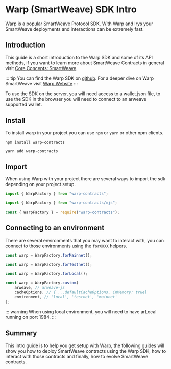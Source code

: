# Warp (SmartWeave) SDK Intro

Warp is a popular SmartWeave Protocol SDK. With Warp and Irys your SmartWeave deployments and interactions can be extremely fast.

## Introduction

This guide is a short introduction to the Warp SDK and some of its API methods, if you want to learn more about SmartWeave Contracts in general visit [Core Concepts: SmartWeave](/concepts/smartweave.html).

::: tip
You can find the Warp SDK on [github](https://github.com/warp-contracts). For a deeper dive on Warp SmartWeave visit [Warp Website](https://warp.cc)
:::

To use the SDK on the server, you will need access to a wallet.json file, to use the SDK in the browser you will need to connect to an arweave supported wallet.

## Install

To install warp in your project you can use `npm` or `yarn` or other npm clients.

<CodeGroup>
  <CodeGroupItem title="NPM">

```console
npm install warp-contracts
```

  </CodeGroupItem>
  <CodeGroupItem title="YARN">

```console
yarn add warp-contracts
```

  </CodeGroupItem>
</CodeGroup>

## Import

When using Warp with your project there are several ways to import the sdk depending on your project setup.

<CodeGroup>
  <CodeGroupItem title="Typescript">

```ts
import { WarpFactory } from "warp-contracts";
```

  </CodeGroupItem>
  <CodeGroupItem title="ESM">

```js
import { WarpFactory } from "warp-contracts/mjs";
```

  </CodeGroupItem>
  <CodeGroupItem title="CommonJS">

```js
const { WarpFactory } = require("warp-contracts");
```

  </CodeGroupItem>
</CodeGroup>

## Connecting to an environment

There are several environments that you may want to interact with, you can connect to those environments using the `forXXXX` helpers.

<CodeGroup>
  <CodeGroupItem title="Mainnet">

```ts
const warp = WarpFactory.forMainnet();
```

  </CodeGroupItem>
  <CodeGroupItem title="Testnet">

```js
const warp = WarpFactory.forTestnet();
```

  </CodeGroupItem>
  <CodeGroupItem title="Local">

```js
const warp = WarpFactory.forLocal();
```

  </CodeGroupItem>
  <CodeGroupItem title="Custom">

```js
const warp = WarpFactory.custom(
	arweave, // arweave-js
	cacheOptions, // { ...defaultCacheOptions, inMemory: true}
	environment, // 'local', 'testnet', 'mainnet'
);
```

  </CodeGroupItem>
</CodeGroup>

::: warning
When using local environment, you will need to have arLocal running on port 1984.
:::

## Summary

This intro guide is to help you get setup with Warp, the following guides will show you how to deploy SmartWeave contracts using the Warp SDK, how to interact with those contracts and finally, how to evolve SmartWeave contracts.
